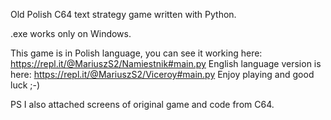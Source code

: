 Old Polish C64 text strategy game written with Python.

.exe works only on Windows.

This game is in Polish language, you can see it working here: https://repl.it/@MariuszS2/Namiestnik#main.py
English language version is here: https://repl.it/@MariuszS2/Viceroy#main.py
Enjoy playing and good luck ;-)

PS I also attached screens of original game and code from C64.
